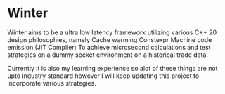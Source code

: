 # Winter
Winter aims to be a ultra low latency framework utilizing various C++ 20 design philosophies, namely 
Cache warming 
Constexpr
Machine code emission (JIT Compiler)
To achieve microsecond calculations and test strategies on a dummy socket environment on a historical trade data. 

Currently it is also my learning experience so alot of these things are not upto industry standard however I will keep updating this project to incorporate various strategies.
